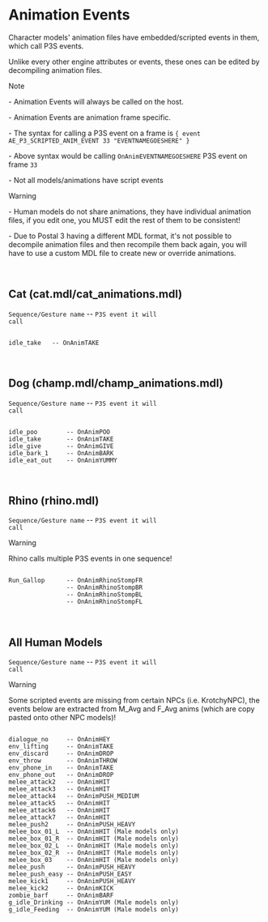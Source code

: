 # Animation Events
<p>Character models' animation files have embedded/scripted events in them, which call P3S events.</p>
<p>Unlike every other engine attributes or events, these ones can be edited by decompiling animation files.</p>

<div class="admonition note">
<p class="admonition-title">Note</p>
<p>- Animation Events will always be called on the host.</p>
<p>- Animation Events are animation frame specific.</p>
<p>- The syntax for calling a P3S event on a frame is <code>{ event AE_P3_SCRIPTED_ANIM_EVENT 33 "EVENTNAMEGOESHERE" }</code></p>
<p>- Above syntax would be calling <code>OnAnimEVENTNAMEGOESHERE</code> P3S event on frame <code>33</code></p>
<p>- Not all models/animations have script events</p>
</div>

<div class="admonition warning">
<p class="admonition-title">Warning</p>
<p>- Human models do not share animations, they have individual animation files, if you edit one, you MUST edit the rest of them to be consistent!</p>
<p>- Due to Postal 3 having a different MDL format, it's not possible to decompile animation files and then recompile them back again, you will have to use a custom MDL file to create new or override animations.</p>
</div>


<br>

## Cat (cat.mdl/cat_animations.mdl)
<code>Sequence/Gesture name</code> -- <code>P3S event it will call</code>
<pre><code class="language-js">
idle_take 	-- OnAnimTAKE
</code></pre>
<br>


## Dog (champ.mdl/champ_animations.mdl)
<code>Sequence/Gesture name</code> -- <code>P3S event it will call</code>
<pre><code class="language-js">
idle_poo 		-- OnAnimPOO
idle_take 		-- OnAnimTAKE
idle_give		-- OnAnimGIVE
idle_bark_1		-- OnAnimBARK
idle_eat_out	-- OnAnimYUMMY
</code></pre>
<br>

## Rhino (rhino.mdl)
<code>Sequence/Gesture name</code> -- <code>P3S event it will call</code>
<div class="admonition warning">
<p class="admonition-title">Warning</p>
<p>Rhino calls multiple P3S events in one sequence!</p>
</div>
<pre><code class="language-js">
Run_Gallop 		-- OnAnimRhinoStompFR
				-- OnAnimRhinoStompBR
				-- OnAnimRhinoStompBL
				-- OnAnimRhinoStompFL
</code></pre>
<br>

## All Human Models
<code>Sequence/Gesture name</code> -- <code>P3S event it will call</code>
<div class="admonition warning">
<p class="admonition-title">Warning</p>
<p>Some scripted events are missing from certain NPCs (i.e. KrotchyNPC), the events below are extracted from M_Avg and F_Avg anims (which are copy pasted onto other NPC models)!</p>
</div>
<pre><code class="language-js">
dialogue_no		-- OnAnimHEY
env_lifting		-- OnAnimTAKE
env_discard		-- OnAnimDROP
env_throw		-- OnAnimTHROW
env_phone_in	-- OnAnimTAKE
env_phone_out	-- OnAnimDROP
melee_attack2	-- OnAnimHIT
melee_attack3	-- OnAnimHIT
melee_attack4	-- OnAnimPUSH_MEDIUM
melee_attack5	-- OnAnimHIT
melee_attack6	-- OnAnimHIT
melee_attack7	-- OnAnimHIT
melee_push2		-- OnAnimPUSH_HEAVY
melee_box_01_L	-- OnAnimHIT (Male models only)
melee_box_01_R	-- OnAnimHIT (Male models only)
melee_box_02_L	-- OnAnimHIT (Male models only)
melee_box_02_R	-- OnAnimHIT (Male models only)
melee_box_03	-- OnAnimHIT (Male models only)
melee_push		-- OnAnimPUSH_HEAVY
melee_push_easy	-- OnAnimPUSH_EASY
melee_kick1		-- OnAnimPUSH_HEAVY
melee_kick2		-- OnAnimKICK
zombie_barf		-- OnAnimBARF
g_idle_Drinking	-- OnAnimYUM (Male models only)
g_idle_Feeding	-- OnAnimYUM (Male models only)
</code></pre>
<br>
